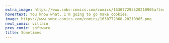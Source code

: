 ```yaml
---
extra_image: https://www.smbc-comics.com/comics/163077293520210905after.png
hovertext: You know what, I'm going to go make cookies.
image: https://www.smbc-comics.com/comics/1630772868-20210905.png
next_comic: villain
prev_comic: software
title: Sometimes
---
```


